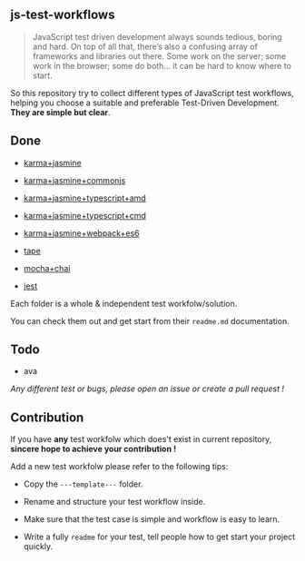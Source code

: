 ## js-test-workflows

> JavaScript test driven development always sounds tedious, boring and hard. On top of all that, there’s also a confusing array of frameworks and libraries out there. Some work on the server; some work in the browser; some do both… it can be hard to know where to start.

So this repository try to collect different types of JavaScript test workflows, helping you choose a suitable and preferable Test-Driven Development. **They are simple but clear**.


## Done

* [karma+jasmine](https://github.com/tangbc/js-test-workflows/tree/master/karma+jasmine)

* [karma+jasmine+commonjs](https://github.com/tangbc/js-test-workflows/tree/master/karma+jasmine+commonjs)

* [karma+jasmine+typescript+amd](https://github.com/tangbc/js-test-workflows/tree/master/karma+jasmine+typescript+amd)

* [karma+jasmine+typescript+cmd](https://github.com/tangbc/js-test-workflows/tree/master/karma+jasmine+typescript+cmd)

* [karma+jasmine+webpack+es6](https://github.com/tangbc/js-test-workflows/tree/master/karma+jasmine+webpack+es6)

* [tape](https://github.com/tangbc/js-test-workflows/tree/master/tape)

* [mocha+chai](https://github.com/tangbc/js-test-workflows/tree/master/mocha+chai)

* [jest](https://github.com/tangbc/js-test-workflows/tree/master/jest)


Each folder is a whole & independent test workfolw/solution.

You can check them out and get start from their `readme.md` documentation.


## Todo

* ava

*Any different test or bugs, please open an issue or create a pull request !*


## Contribution

If you have **any** test workfolw which does't exist in current repository, **sincere hope to achieve your contribution !**


Add a new test workfolw please refer to the following tips:

* Copy the `---template---` folder.

* Rename and structure your test workflow inside.

* Make sure that the test case is simple and workflow is easy to learn.

* Write a fully `readme` for your test, tell people how to get start your project quickly.